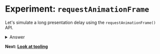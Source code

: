 # Experiment: `requestAnimationFrame`

Let's simulate a long presentation delay using the `requestAnimationFrame()` API.

<details>
<summary>Answer</summary>

```js
button.addEventListener("click", () => {
  score.incrementAndUpdateUI();
  requestAnimationFrame(() => {
    blockFor(1000);
  });
});
```
</details>

**Next: [Look at tooling](https://github.com/verlok/inp-workshop/blob/main/guide/12-look-at-tooling.md)**
